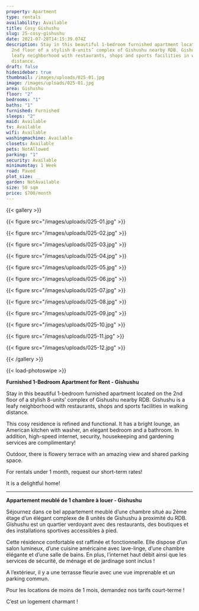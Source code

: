 ```yaml
---
property: Apartment
type: rentals
availability: Available
title: Cosy Gishushu
slug: 25-cosy-gishushu
date: 2021-07-28T14:15:39.074Z
description: Stay in this beautiful 1-bedroom furnished apartment located on the
  2nd floor of a stylish 8-units’ complex of Gishushu nearby RDB. Gishushu is a
  leafy neighborhood with restaurants, shops and sports facilities in walking
  distance.
draft: false
hidesidebar: true
thumbnail: /images/uploads/025-01.jpg
image: /images/uploads/025-01.jpg
area: Gishushu
floor: "2"
bedrooms: "1"
baths: "1"
furnished: Furnished
sleeps: "2"
maid: Available
tv: Available
wifi: Available
washingmachine: Available
closets: Available
pets: NotAllowed
parking: "1"
security: Available
minimumstay: 1 Week
road: Paved
plot_size: __
garden: NotAvailable
size: 50 sqm
price: $700/month
---
```

{{< gallery >}}

{{< figure src="/images/uploads/025-01.jpg" >}}

{{< figure src="/images/uploads/025-02.jpg" >}}

{{< figure src="/images/uploads/025-03.jpg" >}}

{{< figure src="/images/uploads/025-04.jpg" >}}

{{< figure src="/images/uploads/025-05.jpg" >}}

{{< figure src="/images/uploads/025-06.jpg" >}}

{{< figure src="/images/uploads/025-07.jpg" >}}

{{< figure src="/images/uploads/025-08.jpg" >}}

{{< figure src="/images/uploads/025-09.jpg" >}}

{{< figure src="/images/uploads/025-10.jpg" >}}

{{< figure src="/images/uploads/025-11.jpg" >}}

{{< figure src="/images/uploads/025-12.jpg" >}}

{{< /gallery >}}

{{< load-photoswipe >}}

**Furnished 1-Bedroom Apartment for Rent - Gishushu**

Stay in this beautiful 1-bedroom furnished apartment located on the 2nd floor of a stylish 8-units’ complex of Gishushu nearby RDB. Gishushu is a leafy neighborhood with restaurants, shops and sports facilities in walking distance.

This cosy residence is refined and functional. It has a bright lounge, an American kitchen with washer, an elegant bedroom and a bathroom. In addition, high-speed internet, security, housekeeping and gardening services are complimentary!

Outdoor, there is flowery terrace with an amazing view and shared parking space.

For rentals under 1 month, request our short-term rates!

It is a delightful home!

---

**Appartement meublé de 1 chambre à louer - Gishushu**

Séjournez dans ce bel appartement meublé d’une chambre situé au 2ème étage d’un élégant complexe de 8 unités de Gishushu à proximité du RDB. Gishushu est un quartier verdoyant avec des restaurants, des boutiques et des installations sportives accessibles à pied.

Cette résidence confortable est raffinée et fonctionnelle. Elle dispose d’un salon lumineux, d’une cuisine américaine avec lave-linge, d’une chambre élégante et d’une salle de bains. En plus, l’internet haut débit ainsi que les services de sécurité, de ménage et de jardinage sont inclus !

A l’extérieur, il y a une terrasse fleurie avec une vue imprenable et un parking commun.

Pour les locations de moins de 1 mois, demandez nos tarifs court-terme !

C’est un logement charmant !